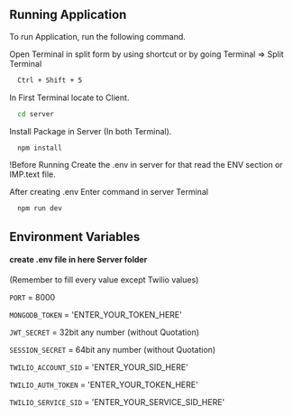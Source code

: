 
## Running Application

To run Application, run the following command.

Open Terminal in split form by using shortcut or by going Terminal => Split Terminal
```bash
  Ctrl + Shift + 5
```

In First Terminal locate to Client.
```bash
  cd server
```

Install Package in Server (In both Terminal).
```bash
  npm install
```
!Before Running Create the .env in server for that read the ENV section or IMP.text file.

After creating .env Enter command in server Terminal
```bash
  npm run dev
```

## Environment Variables

#### create .env file in here Server folder
 (Remember to fill every value except Twilio values)

`PORT` = 8000

`MONGODB_TOKEN` = 'ENTER_YOUR_TOKEN_HERE' 

`JWT_SECRET`  = 32bit any number (without Quotation)

`SESSION_SECRET` = 64bit any number (without Quotation)

`TWILIO_ACCOUNT_SID` = 'ENTER_YOUR_SID_HERE'

`TWILIO_AUTH_TOKEN` = 'ENTER_YOUR_TOKEN_HERE'

`TWILIO_SERVICE_SID` = 'ENTER_YOUR_SERVICE_SID_HERE'



